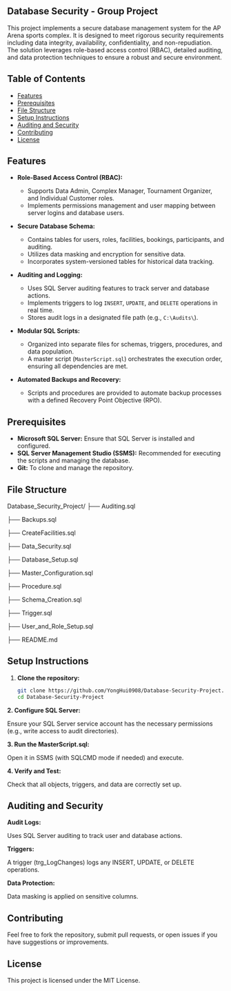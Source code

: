 ## Database Security - Group Project

This project implements a secure database management system for the AP Arena sports complex. It is designed to meet rigorous security requirements including data integrity, availability, confidentiality, and non-repudiation. The solution leverages role-based access control (RBAC), detailed auditing, and data protection techniques to ensure a robust and secure environment.

## Table of Contents

- [Features](#features)
- [Prerequisites](#prerequisites)
- [File Structure](#file-structure)
- [Setup Instructions](#setup-instructions)
- [Auditing and Security](#auditing-and-security)
- [Contributing](#contributing)
- [License](#license)

## Features

- **Role-Based Access Control (RBAC):**
  - Supports Data Admin, Complex Manager, Tournament Organizer, and Individual Customer roles.
  - Implements permissions management and user mapping between server logins and database users.
  
- **Secure Database Schema:**
  - Contains tables for users, roles, facilities, bookings, participants, and auditing.
  - Utilizes data masking and encryption for sensitive data.
  - Incorporates system-versioned tables for historical data tracking.

- **Auditing and Logging:**
  - Uses SQL Server auditing features to track server and database actions.
  - Implements triggers to log `INSERT`, `UPDATE`, and `DELETE` operations in real time.
  - Stores audit logs in a designated file path (e.g., `C:\Audits\`).

- **Modular SQL Scripts:**
  - Organized into separate files for schemas, triggers, procedures, and data population.
  - A master script (`MasterScript.sql`) orchestrates the execution order, ensuring all dependencies are met.

- **Automated Backups and Recovery:**
  - Scripts and procedures are provided to automate backup processes with a defined Recovery Point Objective (RPO).

## Prerequisites

- **Microsoft SQL Server:** Ensure that SQL Server is installed and configured.
- **SQL Server Management Studio (SSMS):** Recommended for executing the scripts and managing the database.
- **Git:** To clone and manage the repository.

## File Structure

Database_Security_Project/
├── Auditing.sql

├── Backups.sql

├── CreateFacilities.sql

├── Data_Security.sql

├── Database_Setup.sql

├── Master_Configuration.sql

├── Procedure.sql

├── Schema_Creation.sql

├── Trigger.sql

├── User_and_Role_Setup.sql

├── README.md

## Setup Instructions
1. **Clone the repository:**
   ```bash
   git clone https://github.com/YongHui0908/Database-Security-Project.git
   cd Database-Security-Project

**2. Configure SQL Server:**

Ensure your SQL Server service account has the necessary permissions (e.g., write access to audit directories).

**3. Run the MasterScript.sql:**

Open it in SSMS (with SQLCMD mode if needed) and execute.

**4. Verify and Test:**

Check that all objects, triggers, and data are correctly set up.

## Auditing and Security

**Audit Logs:**

Uses SQL Server auditing to track user and database actions.

**Triggers:**

A trigger (trg_LogChanges) logs any INSERT, UPDATE, or DELETE operations.

**Data Protection:**

Data masking is applied on sensitive columns.

## Contributing
Feel free to fork the repository, submit pull requests, or open issues if you have suggestions or improvements.

## License
This project is licensed under the MIT License.


